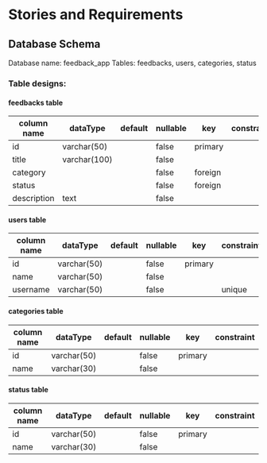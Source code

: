 # Stories and Requirements

## Database Schema

Database name: feedback_app
Tables: feedbacks, users, categories, status

### Table designs:



#### **feedbacks table**

| column name | dataType     | default | nullable | key     | constraint |
|-------------|--------------|---------|----------|---------|------------|
| id          | varchar(50)  |         | false    | primary |            |
| title       | varchar(100) |         | false    |         |            |
| category    |              |         | false    | foreign |            |
| status      |              |         | false    | foreign |            |
| description      | text         |         | false    |         |            |



#### **users table**  

| column name | dataType    | default | nullable | key     | constraint |
|-------------|-------------|---------|----------|---------|------------|
| id          | varchar(50) |         | false    | primary |            |
| name        | varchar(50) |         | false    |         |            |
| username    | varchar(50) |         | false    |         | unique     |



#### **categories table**  

| column name | dataType    | default | nullable | key     | constraint |
|-------------|-------------|---------|----------|---------|------------|
| id          | varchar(50) |         | false    | primary |            |
| name        | varchar(30) |         | false    |         |            |



#### **status table**

| column name | dataType    | default | nullable | key     | constraint |
|-------------|-------------|---------|----------|---------|------------|
| id          | varchar(50) |         | false    | primary |            |
| name        | varchar(30) |         | false    |         |            |
